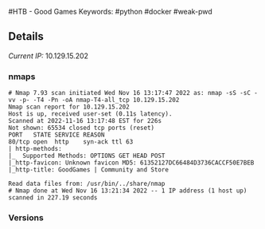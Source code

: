#HTB - Good Games
Keywords: #python #docker #weak-pwd

## Details

_Current IP:_ 10.129.15.202

### nmaps

```
# Nmap 7.93 scan initiated Wed Nov 16 13:17:47 2022 as: nmap -sS -sC -vv -p- -T4 -Pn -oA nmap-T4-all_tcp 10.129.15.202
Nmap scan report for 10.129.15.202
Host is up, received user-set (0.11s latency).
Scanned at 2022-11-16 13:17:48 EST for 226s
Not shown: 65534 closed tcp ports (reset)
PORT   STATE SERVICE REASON
80/tcp open  http    syn-ack ttl 63
| http-methods: 
|_  Supported Methods: OPTIONS GET HEAD POST
|_http-favicon: Unknown favicon MD5: 61352127DC66484D3736CACCF50E7BEB
|_http-title: GoodGames | Community and Store

Read data files from: /usr/bin/../share/nmap
# Nmap done at Wed Nov 16 13:21:34 2022 -- 1 IP address (1 host up) scanned in 227.19 seconds
```
### Versions

```

```
